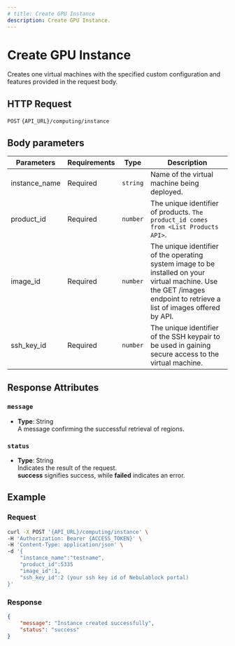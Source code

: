 ```yaml
---
# title: Create GPU Instance
description: Create GPU Instance.
---
```


# Create GPU Instance

Creates one virtual machines with the specified custom configuration and features provided in the request body.

## HTTP Request

`POST` `{API_URL}/computing/instance`

## Body parameters

| Parameters     | Requirements      | Type       | Description      |
|---------------|--------------------|----------------|----------------|
| instance_name | Required    | `string`       | Name of the virtual machine being deployed.  |
|product_id| Required| `number`| The unique identifier of products. `The product_id comes from <List Products API>`.|
| image_id      | Required    | `number`       | The unique identifier of the operating system image to be installed on your virtual machine. Use the GET /images endpoint to retrieve a list of images offered by API.  |
| ssh_key_id    | Required    | `number`       | The unique identifier of the SSH keypair to be used in gaining secure access to the virtual machine.|

## Response Attributes

### `message`

- **Type**: String  
  A message confirming the successful retrieval of regions.

### `status`

- **Type**: String  
  Indicates the result of the request.  
  **success** signifies success, while **failed** indicates an error.

## Example

### Request

```bash
curl -X POST '{API_URL}/computing/instance' \
-H 'Authorization: Bearer {ACCESS_TOKEN}' \
-H 'Content-Type: application/json' \
-d '{
    "instance_name":"testname",
    "product_id":5335
    "image_id":1,
    "ssh_key_id":2 (your ssh key id of Nebulablock portal)
}'
```

### Response

```json
{
    "message": "Instance created successfully",
    "status": "success"
}

```

